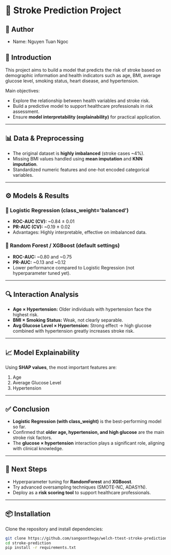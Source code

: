 # 🧠 Stroke Prediction Project  

## 🎉 Author
- Name: Nguyen Tuan Ngoc

## 📌 Introduction  
This project aims to build a model that predicts the risk of stroke based on demographic information and health indicators such as age, BMI, average glucose level, smoking status, heart disease, and hypertension.  

Main objectives:  
- Explore the relationship between health variables and stroke risk.  
- Build a predictive model to support healthcare professionals in risk assessment.  
- Ensure **model interpretability (explainability)** for practical application.  

---

## 📊 Data & Preprocessing  
- The original dataset is **highly imbalanced** (stroke cases ~4%).  
- Missing BMI values handled using **mean imputation** and **KNN imputation**.  
- Standardized numeric features and one-hot encoded categorical variables.  

---

## ⚙️ Models & Results  

### 🔹 Logistic Regression (class_weight='balanced')  
- **ROC-AUC (CV):** ~0.84 ± 0.01  
- **PR-AUC (CV):** ~0.19 ± 0.02  
- Advantages: Highly interpretable, effective on imbalanced data.  

### 🔹 Random Forest / XGBoost (default settings)  
- **ROC-AUC:** ~0.80 and ~0.75  
- **PR-AUC:** ~0.13 and ~0.12  
- Lower performance compared to Logistic Regression (not hyperparameter tuned yet).  

---

## 🔍 Interaction Analysis  
- **Age × Hypertension:** Older individuals with hypertension face the highest risk.  
- **BMI × Smoking Status:** Weak, not clearly separable.  
- **Avg Glucose Level × Hypertension:** Strong effect → high glucose combined with hypertension greatly increases stroke risk.  

---

## 📈 Model Explainability  
Using **SHAP values**, the most important features are:  
1. Age  
2. Average Glucose Level  
3. Hypertension  

---

## ✅ Conclusion  
- **Logistic Regression (with class_weight)** is the best-performing model so far.  
- Confirmed that **older age, hypertension, and high glucose** are the main stroke risk factors.  
- The **glucose × hypertension** interaction plays a significant role, aligning with clinical knowledge.  

---

## 🚀 Next Steps  
- Hyperparameter tuning for **RandomForest** and **XGBoost**.  
- Try advanced oversampling techniques (SMOTE-NC, ADASYN).  
- Deploy as a **risk scoring tool** to support healthcare professionals.  

---

## 📦 Installation  
Clone the repository and install dependencies:  

```bash
git clone https://github.com/sangoonthego/welch-ttest-stroke-prediction.git
cd stroke-prediction
pip install -r requirements.txt
